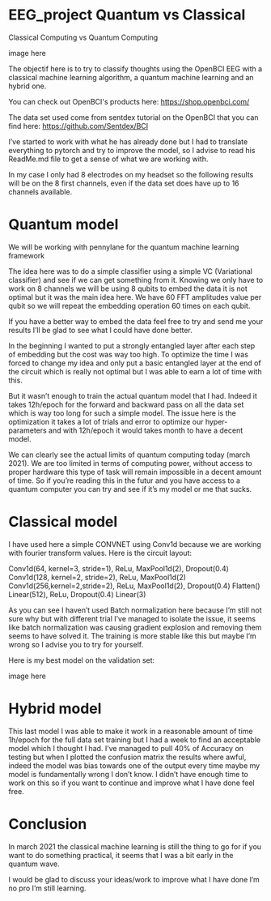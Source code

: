 ﻿# EEG_project Quantum vs Classical
 


Classical Computing vs Quantum Computing 

image here


The objectif here is to try to classify thoughts using the OpenBCI EEG with a classical machine learning algorithm, a quantum machine learning and an hybrid one.

You can check out OpenBCI's products here: https://shop.openbci.com/

The data set used come from sentdex tutorial on the OpenBCI that you can find here: https://github.com/Sentdex/BCI

I’ve started to work with what he has already done but I had to translate everything to pytorch and try to improve the model, so I advise to read his ReadMe.md file to get a sense of what we are working with.

In my case I only had 8 electrodes on my headset so the following results will be on the 8 first channels, even if the data set does have up to 16 channels available.


 # Quantum model

We will be working with pennylane for the quantum machine learning framework

The idea here was to do a simple classifier using a simple VC (Variational classifier) and see if we can get something from it. Knowing we only have to work on 8 channels we will be using 8 qubits to embed the data it is not optimal but it was the main idea here. We have 60 FFT amplitudes value per qubit so we will repeat the embedding operation 60 times on each qubit. 

If you have a better way to embed the data feel free to try and send me your results I’ll be glad to see what I could have done better.

In the beginning I wanted to put a strongly entangled layer after each step of embedding but the cost was way too high. To optimize the time I was forced to change my idea and only put a basic entangled layer at the end of the circuit which is really not optimal but I was able to earn a lot of time with this.

But it wasn’t enough to train the actual quantum model that I had. Indeed it takes 12h/epoch for the forward and backward pass on all the data set which is way too long for such a simple model. The issue here is the optimization it takes a lot of trials and error to optimize our hyper-parameters and with 12h/epoch it would takes month to have a decent model.

We can clearly see the actual limits of quantum computing today (march 2021). We are too limited in terms of computing power, without access to proper hardware this type of task will remain impossible in a decent amount of time. So if you’re reading this in the futur and you have access to a quantum computer you can try and see if it’s my model or me that sucks.

# Classical model 

I have used here a simple CONVNET using Conv1d because we are working with fourier transform values. Here is the circuit layout:

Conv1d(64, kernel=3, stride=1), ReLu, MaxPool1d(2), Dropout(0.4)
Conv1d(128, kernel=2, stride=2), ReLu, MaxPool1d(2)
Conv1d(256,kernel=2,stride=2), ReLu, MaxPool1d(2), Dropout(0.4)
Flatten()
Linear(512), ReLu, Dropout(0.4)
Linear(3)


As you can see I haven’t used Batch normalization here because I’m still not sure why but with different trial I’ve managed to isolate the issue, it seems like batch normalization was causing gradient explosion and removing them seems to have solved it. The training is more stable like this but maybe I’m wrong so I advise you to try for yourself.

Here is my best model on the validation set: 


image here


# Hybrid model

This last model I was able to make it work in a reasonable amount of time 1h/epoch for the full data set training but I had a week to find an acceptable model which I thought I had. I’ve managed to pull 40% of Accuracy on testing but when I plotted the confusion matrix the results where awful, indeed the model was bias towards one of the output every time maybe my model is fundamentally wrong I don’t know. I didn’t have enough time to work on this so if you want to continue and improve what I have done feel free.


# Conclusion 

In march 2021 the classical machine learning is still the thing to go for if you want to do something practical, it seems that I was a bit early in the quantum wave.

I would be glad to discuss your ideas/work to improve what I have done I’m no pro I’m still learning.

